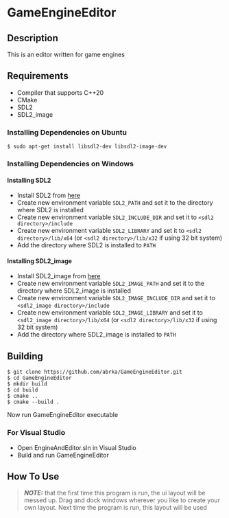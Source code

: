 # GameEngineEditor

## Description 

This is an editor written for game engines


## Requirements

- Compiler that supports C++20
- CMake
- SDL2
- SDL2_image

### Installing Dependencies on Ubuntu

```shell
$ sudo apt-get install libsdl2-dev libsdl2-image-dev
```

### Installing Dependencies on Windows

#### Installing SDL2
- Install SDL2 from [here](https://github.com/libsdl-org/SDL/releases/download/release-2.32.10/SDL2-devel-2.32.10-VC.zip)
- Create new environment variable ```SDL2_PATH``` and set it to the directory where SDL2 is installed
- Create new environment variable ```SDL2_INCLUDE_DIR``` and set it to ```<sdl2 directory>/include```
- Create new environment variable ```SDL2_LIBRARY``` and set it to ```<sdl2 directory>/lib/x64``` (or ```<sdl2 directory>/lib/x32``` if using 32 bit system)
- Add the directory where SDL2 is installed to ```PATH```

#### Installing SDL2_image
- Install SDL2_image from [here](https://github.com/libsdl-org/SDL_image/releases/download/release-2.8.8/SDL2_image-devel-2.8.8-VC.zip)
- Create new environment variable ```SDL2_IMAGE_PATH``` and set it to the directory where SDL2_image is installed
- Create new environment variable ```SDL2_IMAGE_INCLUDE_DIR``` and set it to ```<sdl2_image directory>/include```
- Create new environment variable ```SDL2_IMAGE_LIBRARY``` and set it to ```<sdl2_image directory>/lib/x64``` (or ```<sdl2 directory>/lib/x32``` if using 32 bit system)
- Add the directory where SDL2_image is installed to ```PATH```

## Building

```shell
$ git clone https://github.com/abrka/GameEngineEditor.git
$ cd GameEngineEditor
$ mkdir build
$ cd build
$ cmake ..
$ cmake --build .
```
Now run GameEngineEditor executable

### For Visual Studio
- Open EngineAndEditor.sln in Visual Studio
- Build and run GameEngineEditor


## How To Use
> **_NOTE:_** that the first time this program is run, the ui layout will be messed up. Drag and dock windows wherever you like to create your own layout. Next time the program is run, this layout will be used
